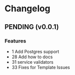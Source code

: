 # Changelog

## PENDING (v0.0.1)

### Features

* 1 Add Postgres support
* 28 Add how to docs
* 31 service validators
* 33 Fixes for Template Issues
